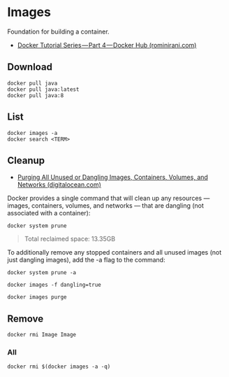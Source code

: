 # Images

Foundation for building a container.

* [Docker Tutorial Series — Part 4 — Docker Hub (rominirani.com)](https://rominirani.com/docker-tutorial-series-part-4-docker-hub-b51fb545dd8e)

## Download

```shell
docker pull java
docker pull java:latest
docker pull java:8
```

## List

```shell
docker images -a
docker search <TERM>
```

## Cleanup

* [Purging All Unused or Dangling Images, Containers, Volumes, and Networks (digitalocean.com)](https://www.digitalocean.com/community/tutorials/how-to-remove-docker-images-containers-and-volumes#purging-all-unused-or-dangling-images-containers-volumes-and-networks)

Docker provides a single command that will clean up any resources — images, containers, volumes, and networks — that are dangling (not associated with a container):

```shell
docker system prune
```
> Total reclaimed space: 13.35GB

To additionally remove any stopped containers and all unused images (not just dangling images), add the -a flag to the command:

```shell
docker system prune -a
```

```shell
docker images -f dangling=true
```

```shell
docker images purge
```

## Remove

```shell
docker rmi Image Image
```

### All

```shell
docker rmi $(docker images -a -q)
```
